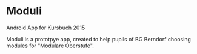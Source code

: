 # Moduli
Android App for Kursbuch 2015

Moduli is a prototpye app, created to help pupils of BG Berndorf choosing modules for "Modulare Oberstufe".
